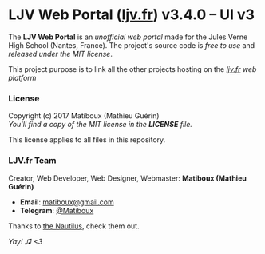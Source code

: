 # LJV Web Portal ([ljv.fr](https://ljv.fr/)) v3.4.0 – UI v3

The **LJV Web Portal** is an *unofficial web portal* made for the Jules Verne High School (Nantes, France). The project's source code is *free to use* and *released under the MIT license*.

This project purpose is to link all the other projects hosting on the *[ljv.fr](https://ljv.fr/) web platform*

### License

Copyright (c) 2017 Matiboux (Mathieu Guérin)  
*You'll find a copy of the MIT license in the **LICENSE** file.*

This license applies to all files in this repository.

### LJV.fr Team

Creator, Web Developer, Web Designer, Webmaster: **Matiboux (Mathieu Guérin)**
 - **Email**: [matiboux@gmail.com](mailto:matiboux@gmail.com)
 - **Telegram**: [@Matiboux](https://t.me/Matiboux)

Thanks to [the Nautilus](https://nautilus.ljv.fr/), check them out.

*Yay! ♫ <3*